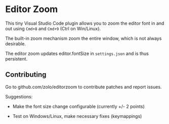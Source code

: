 # Editor Zoom

This tiny Visual Studio Code plugin allows you to zoom the editor font in and out using `Cmd+8` and `Cmd+9` (Ctrl on Win/Linux).

The built-in zoom mechanism zoom the entire window, which is not always desirable.

The editor zoom updates editor.fontSize in `settings.json` and is thus persistent.

## Contributing

Go to github.com/zolo/editorzoom to contribute patches and report issues.

Suggestions:

* Make the font size change configurable (currently +/- 2 points)

* Test on Windows/Linux, make necessary fixes (keymappings)
